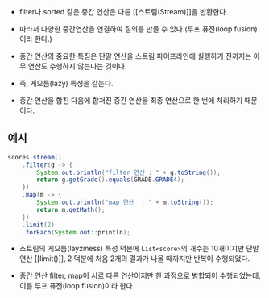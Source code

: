 - filter나 sorted 같은 중간 연산은 다른 [[스트림(Stream)]]을 반환한다. 
- 따라서 다양한 중간연산을 연결하여 질의를 만들 수 있다.(루프 퓨전(loop fusion)이라 한다.)

- 중간 연산의 중요한 특징은 단말 연산을 스트림 파이프라인에 실행하기 전까지는 아무 연산도 수행하지 않는다는 것이다.
- 즉, 게으름(lazy) 특성을 같는다.
- 중간 연산을 합친 다음에 합쳐진 중간 연산을 최종 연산으로 한 번에 처리하기 때문이다.

## 예시

```java
scores.stream()
    .filter(g -> {
        System.out.println("filter 연산 : " + g.toString());
        return g.getGrade().equals(GRADE.GRADE4);
    })
    .map(m -> {
        System.out.println("map 연산  : " + m.toString());
        return m.getMath();
    })
    .limit(2)
    .forEach(System.out::println);
```

- 스트림의 게으름(layziness) 특성 덕분에 `List<score>`의 개수는 10개이지만 단말연산 [[limit()]], 2 덕분에 처음 2개의 결과가 나올 때까지만 반복이 수행되었다.

- 중간 연산 filter, map이 서로 다른 연산이지만 한 과정으로 병합되어 수행되었는데, 이를 루프 퓨전(loop fusion)이라 한다.